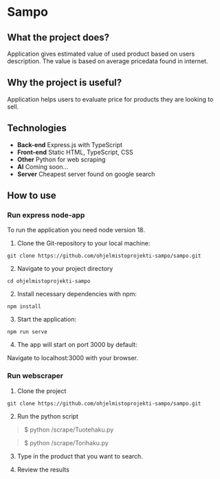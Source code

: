 # Sampo

## What the project does?

Application gives estimated value of used product based on users description. The value is based on average pricedata found in internet.

## Why the project is useful?

Application helps users to evaluate price for products they are looking to sell.

## Technologies

- **Back-end** Express.js with TypeScript
- **Front-end** Static HTML, TypeScript, CSS
- **Other** Python for web scraping
- **AI** Coming soon...
- **Server** Cheapest server found on google search

## How to use

### Run express node-app

To run the application you need node version 18.

1. Clone the Git-repository to your local machine: 

`git clone https://github.com/ohjelmistoprojekti-sampo/sampo.git`

2. Navigate to your project directory

`cd ohjelmistoprojekti-sampo`

2. Install necessary dependencies with npm:

`npm install`

3. Start the application:

`npm run serve`

4. The app will start on port 3000 by default:

Navigate to localhost:3000 with your browser.

### Run webscraper
1. Clone the project

`git clone https://github.com/ohjelmistoprojekti-sampo/sampo.git`
  
2. Run the python script
  > $ python /scrape/Tuotehaku.py

  > $ python /scrape/Torihaku.py

3. Type in the product that you want to search.

4. Review the results
